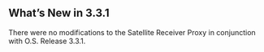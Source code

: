 ## What’s New in 3.3.1

There were no modifications to the Satellite Receiver Proxy in conjunction with O.S. Release 3.3.1.